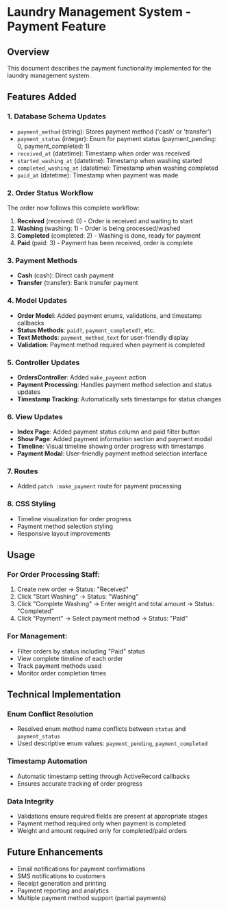 # Laundry Management System - Payment Feature

## Overview
This document describes the payment functionality implemented for the laundry management system.

## Features Added

### 1. Database Schema Updates
- `payment_method` (string): Stores payment method ('cash' or 'transfer')
- `payment_status` (integer): Enum for payment status (payment_pending: 0, payment_completed: 1)
- `received_at` (datetime): Timestamp when order was received
- `started_washing_at` (datetime): Timestamp when washing started
- `completed_washing_at` (datetime): Timestamp when washing completed
- `paid_at` (datetime): Timestamp when payment was made

### 2. Order Status Workflow
The order now follows this complete workflow:
1. **Received** (received: 0) - Order is received and waiting to start
2. **Washing** (washing: 1) - Order is being processed/washed
3. **Completed** (completed: 2) - Washing is done, ready for payment
4. **Paid** (paid: 3) - Payment has been received, order is complete

### 3. Payment Methods
- **Cash** (cash): Direct cash payment
- **Transfer** (transfer): Bank transfer payment

### 4. Model Updates
- **Order Model**: Added payment enums, validations, and timestamp callbacks
- **Status Methods**: `paid?`, `payment_completed?`, etc.
- **Text Methods**: `payment_method_text` for user-friendly display
- **Validation**: Payment method required when payment is completed

### 5. Controller Updates
- **OrdersController**: Added `make_payment` action
- **Payment Processing**: Handles payment method selection and status updates
- **Timestamp Tracking**: Automatically sets timestamps for status changes

### 6. View Updates
- **Index Page**: Added payment status column and paid filter button
- **Show Page**: Added payment information section and payment modal
- **Timeline**: Visual timeline showing order progress with timestamps
- **Payment Modal**: User-friendly payment method selection interface

### 7. Routes
- Added `patch :make_payment` route for payment processing

### 8. CSS Styling
- Timeline visualization for order progress
- Payment method selection styling
- Responsive layout improvements

## Usage

### For Order Processing Staff:
1. Create new order → Status: "Received"
2. Click "Start Washing" → Status: "Washing"
3. Click "Complete Washing" → Enter weight and total amount → Status: "Completed"
4. Click "Payment" → Select payment method → Status: "Paid"

### For Management:
- Filter orders by status including "Paid" status
- View complete timeline of each order
- Track payment methods used
- Monitor order completion times

## Technical Implementation

### Enum Conflict Resolution
- Resolved enum method name conflicts between `status` and `payment_status`
- Used descriptive enum values: `payment_pending`, `payment_completed`

### Timestamp Automation
- Automatic timestamp setting through ActiveRecord callbacks
- Ensures accurate tracking of order progress

### Data Integrity
- Validations ensure required fields are present at appropriate stages
- Payment method required only when payment is completed
- Weight and amount required only for completed/paid orders

## Future Enhancements
- Email notifications for payment confirmations
- SMS notifications to customers
- Receipt generation and printing
- Payment reporting and analytics
- Multiple payment method support (partial payments)